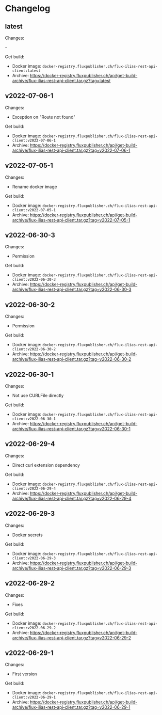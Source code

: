 # Changelog

## latest

Changes:

\-

Get build:

- Docker image: `docker-registry.fluxpublisher.ch/flux-ilias-rest-api-client:latest`
- Archive: https://docker-registry.fluxpublisher.ch/api/get-build-archive/flux-ilias-rest-api-client.tar.gz?tag=latest

## v2022-07-06-1

Changes:

- Exception on "Route not found"

Get build:

- Docker image: `docker-registry.fluxpublisher.ch/flux-ilias-rest-api-client:v2022-07-06-1`
- Archive: https://docker-registry.fluxpublisher.ch/api/get-build-archive/flux-ilias-rest-api-client.tar.gz?tag=v2022-07-06-1

## v2022-07-05-1

Changes:

- Rename docker image

Get build:

- Docker image: `docker-registry.fluxpublisher.ch/flux-ilias-rest-api-client:v2022-07-05-1`
- Archive: https://docker-registry.fluxpublisher.ch/api/get-build-archive/flux-ilias-rest-api-client.tar.gz?tag=v2022-07-05-1

## v2022-06-30-3

Changes:

- Permission

Get build:

- Docker image: `docker-registry.fluxpublisher.ch/flux-ilias-rest-api-client:v2022-06-30-3`
- Archive: https://docker-registry.fluxpublisher.ch/api/get-build-archive/flux-ilias-rest-api-client.tar.gz?tag=v2022-06-30-3

## v2022-06-30-2

Changes:

- Permission

Get build:

- Docker image: `docker-registry.fluxpublisher.ch/flux-ilias-rest-api-client:v2022-06-30-2`
- Archive: https://docker-registry.fluxpublisher.ch/api/get-build-archive/flux-ilias-rest-api-client.tar.gz?tag=v2022-06-30-2

## v2022-06-30-1

Changes:

- Not use CURLFile directly

Get build:

- Docker image: `docker-registry.fluxpublisher.ch/flux-ilias-rest-api-client:v2022-06-30-1`
- Archive: https://docker-registry.fluxpublisher.ch/api/get-build-archive/flux-ilias-rest-api-client.tar.gz?tag=v2022-06-30-1

## v2022-06-29-4

Changes:

- Direct curl extension dependency

Get build:

- Docker image: `docker-registry.fluxpublisher.ch/flux-ilias-rest-api-client:v2022-06-29-4`
- Archive: https://docker-registry.fluxpublisher.ch/api/get-build-archive/flux-ilias-rest-api-client.tar.gz?tag=v2022-06-29-4

## v2022-06-29-3

Changes:

- Docker secrets

Get build:

- Docker image: `docker-registry.fluxpublisher.ch/flux-ilias-rest-api-client:v2022-06-29-3`
- Archive: https://docker-registry.fluxpublisher.ch/api/get-build-archive/flux-ilias-rest-api-client.tar.gz?tag=v2022-06-29-3

## v2022-06-29-2

Changes:

- Fixes

Get build:

- Docker image: `docker-registry.fluxpublisher.ch/flux-ilias-rest-api-client:v2022-06-29-2`
- Archive: https://docker-registry.fluxpublisher.ch/api/get-build-archive/flux-ilias-rest-api-client.tar.gz?tag=v2022-06-29-2

## v2022-06-29-1

Changes:

- First version

Get build:

- Docker image: `docker-registry.fluxpublisher.ch/flux-ilias-rest-api-client:v2022-06-29-1`
- Archive: https://docker-registry.fluxpublisher.ch/api/get-build-archive/flux-ilias-rest-api-client.tar.gz?tag=v2022-06-29-1
